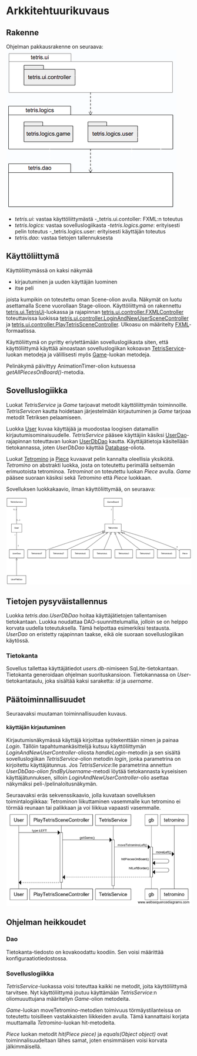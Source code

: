 # Arkkitehtuurikuvaus

## Rakenne
Ohjelman pakkausrakenne on seuraava:
<img src= "https://github.com/idaliisa/otm-harjoitustyo/blob/master/dokumentointi/kuvat/pakkauskaavio.png">
- _tetris.ui_: vastaa käyttöliittymästä
 -_tetris.ui.contoller: FXML:n toteutus
- _tetris.logics_: vastaa sovelluslogiikasta
 -_tetris.logics.game_: erityisesti pelin toteutus
 -_tetris.logics.user: erityisesti käyttäjän toteutus
- _tetris.dao_: vastaa tietojen tallennuksesta

## Käyttöliittymä
Käyttöliittymässä on kaksi näkymää

- kirjautuminen ja uuden käyttäjän luominen
- itse peli

joista kumpikin on toteutettu oman Scene-olion avulla. Näkymät on luotu asettamalla Scene vuorollaan Stage-olioon. Käyttöliittymä on rakennettu [tetris.ui.TetrisUi](https://github.com/idaliisa/otm-harjoitustyo/blob/master/Tetris/src/main/java/tetris/ui/TetrisUi.java)-luokassa ja rajapinnan [tetris.ui.controller.FXMLController](https://github.com/idaliisa/otm-harjoitustyo/blob/master/Tetris/src/main/java/tetris/ui/controller/FXMLController.java) toteuttavissa luokissa [tetris.ui.controller.LoginAndNewUserSceneController](https://github.com/idaliisa/otm-harjoitustyo/blob/master/Tetris/src/main/java/tetris/ui/controller/LoginAndNewUserSceneController.java) ja [tetris.ui.controller.PlayTetrisSceneController](https://github.com/idaliisa/otm-harjoitustyo/blob/master/Tetris/src/main/java/tetris/ui/controller/PlayTetrisSceneController.java). Ulkoasu on määritelty [FXML](https://github.com/idaliisa/otm-harjoitustyo/tree/master/Tetris/src/main/resources/fxml)-formaatissa.

Käyttöliittymä on pyritty eriytettämään sovelluslogiikasta siten, että käyttöliittymä käyttää ainoastaan sovelluslogiikan kokoavan [TetrisService](https://github.com/idaliisa/otm-harjoitustyo/blob/master/Tetris/src/main/java/tetris/logics/TetrisService.java)-luokan metodeja ja välillisesti myös [Game](https://github.com/idaliisa/otm-harjoitustyo/blob/master/Tetris/src/main/java/tetris/logics/game/Game.java)-luokan metodeja.

Pelinäkymä päivittyy AnimationTimer-olion kutsuessa _getAllPiecesOnBoard()_-metodia.


## Sovelluslogiikka

Luokat _TetrisService_ ja _Game_ tarjoavat metodit käyttöliittymän toiminnoille. _TetrisServicen_ kautta hoidetaan järjestelmään kirjautuminen ja _Game_ tarjoaa metodit Tetriksen pelaamiseen.

Luokka [User](https://github.com/idaliisa/otm-harjoitustyo/blob/master/Tetris/src/main/java/tetris/logics/user/User.java) kuvaa käyttäjää ja muodostaa loogisen datamallin kirjautumisominaisuudelle. _TetrisService_ pääsee käyttäjiin käsiksi [UserDao](https://github.com/idaliisa/otm-harjoitustyo/blob/master/Tetris/src/main/java/tetris/dao/UserDao.java)-rajapinnan toteuttavan luokan [UserDbDao](https://github.com/idaliisa/otm-harjoitustyo/blob/master/Tetris/src/main/java/tetris/dao/UserDbDao.java) kautta. Käyttäjätietoja käsitellään tietokannassa, joten _UserDbDao_ käyttää [Database](https://github.com/idaliisa/otm-harjoitustyo/blob/master/Tetris/src/main/java/tetris/dao/Database.java)-oliota.

Luokat [Tetromino](https://github.com/idaliisa/otm-harjoitustyo/blob/master/Tetris/src/main/java/tetris/logics/game/Tetromino.java) ja [Piece](https://github.com/idaliisa/otm-harjoitustyo/blob/master/Tetris/src/main/java/tetris/logics/game/Piece.java) kuvaavat pelin kannalta oleellisia yksiköitä. _Tetromino_ on abstrakti luokka, josta on toteutettu perimällä seitsemän erimuotoista tetrominoa. _Tetrominot_ on toteutettu luokan _Piece_ avulla. _Game_ pääsee suoraan käsiksi sekä _Tetromino_ että _Piece_ luokkaan.

Sovelluksen luokkakaavio, ilman käyttöliittymää, on seuraava:

<img src= "https://github.com/idaliisa/otm-harjoitustyo/blob/master/dokumentointi/kuvat/luokkakaavio.png" width="800">

## Tietojen pysyväistallennus

Luokka _tetris.dao.UserDbDao_ hoitaa käyttäjätietojen tallentamisen tietokantaan. Luokka noudattaa DAO-suunnittelumallia, jolloin se on helppo korvata uudella toteutuksella. Tämä helpottaa esimerkiksi testausta. _UserDao_ on eristetty rajapinnan taakse, eikä ole suoraan sovelluslogiikan käytössä.

### Tietokanta
Sovellus tallettaa käyttäjätiedot _users.db_-nimiseen SqLite-tietokantaan. Tietokanta generoidaan ohjelman suorituskansioon. Tietokannassa on _User_-tietokantataulu, joka sisältää kaksi saraketta: _id_ ja _username_.

## Päätoiminnallisuudet

Seuraavaksi muutaman toiminnallisuuden kuvaus.

#### käyttäjän kirjautuminen
Kirjautumisnäkymässä käyttäjä kirjoittaa syötekenttään nimen ja painaa _Login_. Tällöin tapahtumankäsittelijä kutsuu käyttöliittymän _LoginAndNewUserController_-oliosta _handleLogin_-metodin ja sen sisältä sovelluslogiikan _TetrisService_-olion metodin _login_, jonka parametrina on kirjoitettu käyttäjätunnus. Jos _TetrisService_:lle parametrina annettun _UserDbDao-olion_ _findByUsername_-metodi löytää tietokannasta kyseisisen käyttäjätunnuksen, silloin _LoginAndNewUserController_-olio asettaa näkymäksi peli-/pelinaloitusnäkymän. 

Seuraavaksi eräs sekvenssikaavio, jolla kuvataan sovelluksen toimintalogiikkaa: Tetrominon liikuttaminen vasemmalle kun tetromino ei törmää reunaan tai palikkaan ja voi liikkua vapaasti vasemmalle.
<img src= "https://github.com/idaliisa/otm-harjoitustyo/blob/master/dokumentointi/kuvat/Sekvenssikaavio_liikuVasemmalle.png" width="800">

## Ohjelman heikkoudet

### Dao
Tietokanta-tiedosto on kovakoodattu koodiin. Sen voisi määrittää konfiguraatiotiedostossa.

### Sovelluslogiikka
_TetrisService_-luokassa voisi toteuttaa kaikki ne metodit, joita käyttöliittymä tarvitsee. Nyt käyttöliittymä joutuu käyttämään _TetrisService_:n oliomuuuttujana määritellyn _Game_-olion metodeita.

_Game_-luokan moveTetromino-metodien toimivuus törmäystilanteissa on toteutettu toisilleen vastakkaisten liikkeiden avulla. Tämä kannattaisi korjata muuttamalla _Tetromino_-luokan hit-metodeita.

_Piece_ luokan metodit _hit(Piece piece)_ ja _equals(Object object)_ ovat toiminnalisuudeltaan lähes samat, joten ensimmäisen voisi korvata jälkimmäisellä.

